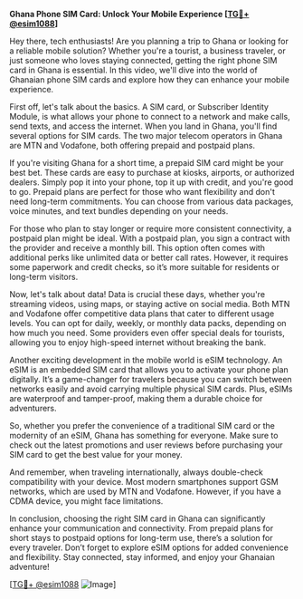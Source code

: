 **Ghana Phone SIM Card: Unlock Your Mobile Experience [[TG💪+ @esim1088](https://t.me/s/esim1088)]**

Hey there, tech enthusiasts! Are you planning a trip to Ghana or looking for a reliable mobile solution? Whether you're a tourist, a business traveler, or just someone who loves staying connected, getting the right phone SIM card in Ghana is essential. In this video, we'll dive into the world of Ghanaian phone SIM cards and explore how they can enhance your mobile experience.

First off, let's talk about the basics. A SIM card, or Subscriber Identity Module, is what allows your phone to connect to a network and make calls, send texts, and access the internet. When you land in Ghana, you'll find several options for SIM cards. The two major telecom operators in Ghana are MTN and Vodafone, both offering prepaid and postpaid plans. 

If you're visiting Ghana for a short time, a prepaid SIM card might be your best bet. These cards are easy to purchase at kiosks, airports, or authorized dealers. Simply pop it into your phone, top it up with credit, and you're good to go. Prepaid plans are perfect for those who want flexibility and don't need long-term commitments. You can choose from various data packages, voice minutes, and text bundles depending on your needs.

For those who plan to stay longer or require more consistent connectivity, a postpaid plan might be ideal. With a postpaid plan, you sign a contract with the provider and receive a monthly bill. This option often comes with additional perks like unlimited data or better call rates. However, it requires some paperwork and credit checks, so it’s more suitable for residents or long-term visitors.

Now, let's talk about data! Data is crucial these days, whether you're streaming videos, using maps, or staying active on social media. Both MTN and Vodafone offer competitive data plans that cater to different usage levels. You can opt for daily, weekly, or monthly data packs, depending on how much you need. Some providers even offer special deals for tourists, allowing you to enjoy high-speed internet without breaking the bank.

Another exciting development in the mobile world is eSIM technology. An eSIM is an embedded SIM card that allows you to activate your phone plan digitally. It’s a game-changer for travelers because you can switch between networks easily and avoid carrying multiple physical SIM cards. Plus, eSIMs are waterproof and tamper-proof, making them a durable choice for adventurers.

So, whether you prefer the convenience of a traditional SIM card or the modernity of an eSIM, Ghana has something for everyone. Make sure to check out the latest promotions and user reviews before purchasing your SIM card to get the best value for your money.

And remember, when traveling internationally, always double-check compatibility with your device. Most modern smartphones support GSM networks, which are used by MTN and Vodafone. However, if you have a CDMA device, you might face limitations.

In conclusion, choosing the right SIM card in Ghana can significantly enhance your communication and connectivity. From prepaid plans for short stays to postpaid options for long-term use, there’s a solution for every traveler. Don’t forget to explore eSIM options for added convenience and flexibility. Stay connected, stay informed, and enjoy your Ghanaian adventure!

[[TG💪+ @esim1088](https://t.me/s/esim1088) ![Image](https://i.postimg.cc/Y0z9fWf4/image.png)]